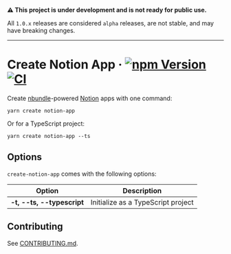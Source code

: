 **⚠️ This project is under development and is not ready for public use.**

All `1.0.x` releases are considered `alpha` releases, are not stable, and may have breaking changes.

---

# Create Notion App &middot; [![npm Version](https://img.shields.io/npm/v/create-notion-app?logo=npm)](https://www.npmjs.com/package/create-notion-app) [![CI](https://github.com/nbundle/create-notion-app/actions/workflows/ci.yml/badge.svg)](https://github.com/nbundle/create-notion-app/actions/workflows/ci.yml)

Create [nbundle]-powered [Notion] apps with one command:

```shell
yarn create notion-app
```

Or for a TypeScript project:

```shell
yarn create notion-app --ts
```

## Options

`create-notion-app` comes with the following options:

| Option                     | Description                        |
| -------------------------- | ---------------------------------- |
| **-t, --ts, --typescript** | Initialize as a TypeScript project |

## Contributing

See [CONTRIBUTING.md](CONTRIBUTING.md).

<!-- Links -->

[nbundle]: https://www.nbundle.com
[notion]: https://www.notion.so

